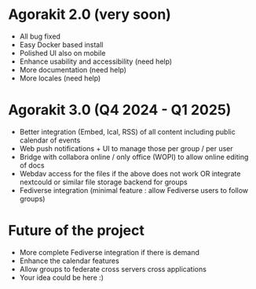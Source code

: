 # Agorakit 2.0 (very soon)

- All bug fixed
- Easy Docker based install
- Polished UI also on mobile
- Enhance usability and accessibility (need help)
- More documentation (need help)
- More locales (need help)

# Agorakit 3.0 (Q4 2024 - Q1 2025)

- Better integration (Embed, Ical, RSS) of all content including public calendar of events
- Web push notifications + UI to manage those per group / per user
- Bridge with collabora online / only office (WOPI) to allow online editing of docs
- Webdav access for the files if the above does not work OR integrate nextcould or similar file storage backend for groups
- Fediverse integration (minimal feature : allow Fediverse users to follow groups)

# Future of the project

- More complete Fediverse integration if there is demand
- Enhance the calendar features
- Allow groups to federate cross servers cross applications
- Your idea could be here :)